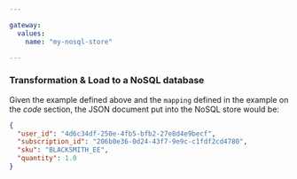 ```yaml
---

gateway:
  values:
    name: "my-nosql-store"

---
```


### Transformation & Load to a NoSQL database

Given the example defined above and the `mapping` defined in the example on the
*code* section, the JSON document put into the NoSQL store would be:
```json
{
  "user_id": "4d6c34df-250e-4fb5-bfb2-27e8d4e9becf",
  "subscription_id": "206b0e36-0d24-43f7-9e9c-c1fdf2cd4780",
  "sku": "BLACKSMITH_EE",
  "quantity": 1.0
}
```
